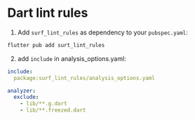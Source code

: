 # Dart lint rules

1. Add `surf_lint_rules` as dependency to your `pubspec.yaml`:

``` bash
flutter pub add surt_lint_rules
```

2. add `include` in analysis_options.yaml:

``` yaml
include:
  package:surf_lint_rules/analysis_options.yaml

analyzer:
  exclude:
    - lib/**.g.dart
    - lib/**.freezed.dart
```
